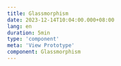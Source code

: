 ```yaml
---
title: Glassmorphism
date: 2023-12-14T10:04:00.000+08:00
lang: en
duration: 5min
type: 'component'
meta: 'View Prototype'
component: Glassmorphism
---
```


<Title />

<Glassmorphism />
